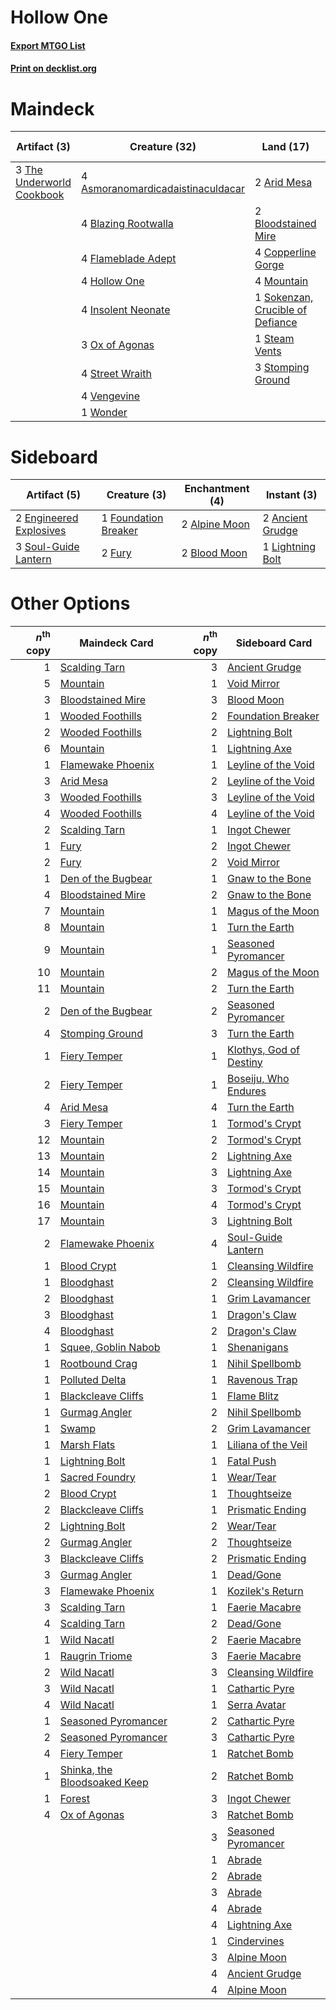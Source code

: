 # Hollow One

#### [Export MTGO List](../collection/Hollow%20One/Hollow%20One.txt)
#### [Print on decklist.org](http://decklist.org/?deckmain=2%09Arid%20Mesa%0A4%09Asmoranomardicadaistinaculdacar%0A4%09Blazing%20Rootwalla%0A2%09Bloodstained%20Mire%0A4%09Burning%20Inquiry%0A4%09Copperline%20Gorge%0A4%09Flameblade%20Adept%0A4%09Goblin%20Lore%0A4%09Hollow%20One%0A4%09Insolent%20Neonate%0A4%09Mountain%0A3%09Ox%20of%20Agonas%0A1%09Sokenzan,%20Crucible%20of%20Defiance%0A1%09Steam%20Vents%0A3%09Stomping%20Ground%0A4%09Street%20Wraith%0A3%09The%20Underworld%20Cookbook%0A4%09Vengevine%0A1%09Wonder&deckside=2%09Alpine%20Moon%0A2%09Ancient%20Grudge%0A2%09Blood%20Moon%0A2%09Engineered%20Explosives%0A1%09Foundation%20Breaker%0A2%09Fury%0A1%09Lightning%20Bolt%0A3%09Soul-Guide%20Lantern)
# Maindeck

|                                            Artifact (3)                                            |                                               Creature (32)                                                |                                                 Land (17)                                                 |                                        Sorcery (8)                                         |
|----------------------------------------------------------------------------------------------------|------------------------------------------------------------------------------------------------------------|-----------------------------------------------------------------------------------------------------------|--------------------------------------------------------------------------------------------|
|3 [The Underworld Cookbook](http://gatherer.wizards.com/Pages/Card/Details.aspx?multiverseid=522316)|4 [Asmoranomardicadaistinaculdacar](http://gatherer.wizards.com/Pages/Card/Details.aspx?multiverseid=522262)|2 [Arid Mesa](http://gatherer.wizards.com/Pages/Card/Details.aspx?multiverseid=405092)                     |4 [Burning Inquiry](http://gatherer.wizards.com/Pages/Card/Details.aspx?multiverseid=191096)|
|                                                                                                    |4 [Blazing Rootwalla](http://gatherer.wizards.com/Pages/Card/Details.aspx?multiverseid=522191)              |2 [Bloodstained Mire](http://gatherer.wizards.com/Pages/Card/Details.aspx?multiverseid=405094)             |4 [Goblin Lore](http://gatherer.wizards.com/Pages/Card/Details.aspx?multiverseid=135221)    |
|                                                                                                    |4 [Flameblade Adept](http://gatherer.wizards.com/Pages/Card/Details.aspx?multiverseid=426833)               |4 [Copperline Gorge](http://gatherer.wizards.com/Pages/Card/Details.aspx?multiverseid=209408)              |                                                                                            |
|                                                                                                    |4 [Hollow One](http://gatherer.wizards.com/Pages/Card/Details.aspx?multiverseid=430852)                     |4 [Mountain](http://gatherer.wizards.com/Pages/Card/Details.aspx?multiverseid=439859)                      |                                                                                            |
|                                                                                                    |4 [Insolent Neonate](http://gatherer.wizards.com/Pages/Card/Details.aspx?multiverseid=409922)               |1 [Sokenzan, Crucible of Defiance](http://gatherer.wizards.com/Pages/Card/Details.aspx?multiverseid=548589)|                                                                                            |
|                                                                                                    |3 [Ox of Agonas](http://gatherer.wizards.com/Pages/Card/Details.aspx?multiverseid=476398)                   |1 [Steam Vents](http://gatherer.wizards.com/Pages/Card/Details.aspx?multiverseid=405109)                   |                                                                                            |
|                                                                                                    |4 [Street Wraith](http://gatherer.wizards.com/Pages/Card/Details.aspx?multiverseid=442097)                  |3 [Stomping Ground](http://gatherer.wizards.com/Pages/Card/Details.aspx?multiverseid=405110)               |                                                                                            |
|                                                                                                    |4 [Vengevine](http://gatherer.wizards.com/Pages/Card/Details.aspx?multiverseid=457124)                      |                                                                                                           |                                                                                            |
|                                                                                                    |1 [Wonder](http://gatherer.wizards.com/Pages/Card/Details.aspx?multiverseid=376591)                         |                                                                                                           |                                                                                            |


# Sideboard

|                                          Artifact (5)                                           |                                         Creature (3)                                          |                                    Enchantment (4)                                     |                                        Instant (3)                                        |
|-------------------------------------------------------------------------------------------------|-----------------------------------------------------------------------------------------------|----------------------------------------------------------------------------------------|-------------------------------------------------------------------------------------------|
|2 [Engineered Explosives](http://gatherer.wizards.com/Pages/Card/Details.aspx?multiverseid=50139)|1 [Foundation Breaker](http://gatherer.wizards.com/Pages/Card/Details.aspx?multiverseid=522236)|2 [Alpine Moon](http://gatherer.wizards.com/Pages/Card/Details.aspx?multiverseid=447264)|2 [Ancient Grudge](http://gatherer.wizards.com/Pages/Card/Details.aspx?multiverseid=235600)|
|3 [Soul-Guide Lantern](http://gatherer.wizards.com/Pages/Card/Details.aspx?multiverseid=476488)  |2 [Fury](http://gatherer.wizards.com/Pages/Card/Details.aspx?multiverseid=522202)              |2 [Blood Moon](http://gatherer.wizards.com/Pages/Card/Details.aspx?multiverseid=45386)  |1 [Lightning Bolt](http://gatherer.wizards.com/Pages/Card/Details.aspx?multiverseid=806)   |


# Other Options

|*n*<sup>th</sup> copy|                                            Maindeck Card                                             |*n*<sup>th</sup> copy|                                          Sideboard Card                                          |
|--------------------:|------------------------------------------------------------------------------------------------------|--------------------:|--------------------------------------------------------------------------------------------------|
|                    1|[Scalding Tarn](http://gatherer.wizards.com/Pages/Card/Details.aspx?multiverseid=405107)              |                    3|[Ancient Grudge](http://gatherer.wizards.com/Pages/Card/Details.aspx?multiverseid=235600)         |
|                    5|[Mountain](http://gatherer.wizards.com/Pages/Card/Details.aspx?multiverseid=439859)                   |                    1|[Void Mirror](http://gatherer.wizards.com/Pages/Card/Details.aspx?multiverseid=522318)            |
|                    3|[Bloodstained Mire](http://gatherer.wizards.com/Pages/Card/Details.aspx?multiverseid=405094)          |                    3|[Blood Moon](http://gatherer.wizards.com/Pages/Card/Details.aspx?multiverseid=45386)              |
|                    1|[Wooded Foothills](http://gatherer.wizards.com/Pages/Card/Details.aspx?multiverseid=405116)           |                    2|[Foundation Breaker](http://gatherer.wizards.com/Pages/Card/Details.aspx?multiverseid=522236)     |
|                    2|[Wooded Foothills](http://gatherer.wizards.com/Pages/Card/Details.aspx?multiverseid=405116)           |                    2|[Lightning Bolt](http://gatherer.wizards.com/Pages/Card/Details.aspx?multiverseid=806)            |
|                    6|[Mountain](http://gatherer.wizards.com/Pages/Card/Details.aspx?multiverseid=439859)                   |                    1|[Lightning Axe](http://gatherer.wizards.com/Pages/Card/Details.aspx?multiverseid=409925)          |
|                    1|[Flamewake Phoenix](http://gatherer.wizards.com/Pages/Card/Details.aspx?multiverseid=391834)          |                    1|[Leyline of the Void](http://gatherer.wizards.com/Pages/Card/Details.aspx?multiverseid=107682)    |
|                    3|[Arid Mesa](http://gatherer.wizards.com/Pages/Card/Details.aspx?multiverseid=405092)                  |                    2|[Leyline of the Void](http://gatherer.wizards.com/Pages/Card/Details.aspx?multiverseid=107682)    |
|                    3|[Wooded Foothills](http://gatherer.wizards.com/Pages/Card/Details.aspx?multiverseid=405116)           |                    3|[Leyline of the Void](http://gatherer.wizards.com/Pages/Card/Details.aspx?multiverseid=107682)    |
|                    4|[Wooded Foothills](http://gatherer.wizards.com/Pages/Card/Details.aspx?multiverseid=405116)           |                    4|[Leyline of the Void](http://gatherer.wizards.com/Pages/Card/Details.aspx?multiverseid=107682)    |
|                    2|[Scalding Tarn](http://gatherer.wizards.com/Pages/Card/Details.aspx?multiverseid=405107)              |                    1|[Ingot Chewer](http://gatherer.wizards.com/Pages/Card/Details.aspx?multiverseid=389558)           |
|                    1|[Fury](http://gatherer.wizards.com/Pages/Card/Details.aspx?multiverseid=522202)                       |                    2|[Ingot Chewer](http://gatherer.wizards.com/Pages/Card/Details.aspx?multiverseid=389558)           |
|                    2|[Fury](http://gatherer.wizards.com/Pages/Card/Details.aspx?multiverseid=522202)                       |                    2|[Void Mirror](http://gatherer.wizards.com/Pages/Card/Details.aspx?multiverseid=522318)            |
|                    1|[Den of the Bugbear](http://gatherer.wizards.com/Pages/Card/Details.aspx?multiverseid=527541)         |                    1|[Gnaw to the Bone](http://gatherer.wizards.com/Pages/Card/Details.aspx?multiverseid=247420)       |
|                    4|[Bloodstained Mire](http://gatherer.wizards.com/Pages/Card/Details.aspx?multiverseid=405094)          |                    2|[Gnaw to the Bone](http://gatherer.wizards.com/Pages/Card/Details.aspx?multiverseid=247420)       |
|                    7|[Mountain](http://gatherer.wizards.com/Pages/Card/Details.aspx?multiverseid=439859)                   |                    1|[Magus of the Moon](http://gatherer.wizards.com/Pages/Card/Details.aspx?multiverseid=136152)      |
|                    8|[Mountain](http://gatherer.wizards.com/Pages/Card/Details.aspx?multiverseid=439859)                   |                    1|[Turn the Earth](http://gatherer.wizards.com/Pages/Card/Details.aspx?multiverseid=534996)         |
|                    9|[Mountain](http://gatherer.wizards.com/Pages/Card/Details.aspx?multiverseid=439859)                   |                    1|[Seasoned Pyromancer](http://gatherer.wizards.com/Pages/Card/Details.aspx?multiverseid=464094)    |
|                   10|[Mountain](http://gatherer.wizards.com/Pages/Card/Details.aspx?multiverseid=439859)                   |                    2|[Magus of the Moon](http://gatherer.wizards.com/Pages/Card/Details.aspx?multiverseid=136152)      |
|                   11|[Mountain](http://gatherer.wizards.com/Pages/Card/Details.aspx?multiverseid=439859)                   |                    2|[Turn the Earth](http://gatherer.wizards.com/Pages/Card/Details.aspx?multiverseid=534996)         |
|                    2|[Den of the Bugbear](http://gatherer.wizards.com/Pages/Card/Details.aspx?multiverseid=527541)         |                    2|[Seasoned Pyromancer](http://gatherer.wizards.com/Pages/Card/Details.aspx?multiverseid=464094)    |
|                    4|[Stomping Ground](http://gatherer.wizards.com/Pages/Card/Details.aspx?multiverseid=405110)            |                    3|[Turn the Earth](http://gatherer.wizards.com/Pages/Card/Details.aspx?multiverseid=534996)         |
|                    1|[Fiery Temper](http://gatherer.wizards.com/Pages/Card/Details.aspx?multiverseid=409908)               |                    1|[Klothys, God of Destiny](http://gatherer.wizards.com/Pages/Card/Details.aspx?multiverseid=476471)|
|                    2|[Fiery Temper](http://gatherer.wizards.com/Pages/Card/Details.aspx?multiverseid=409908)               |                    1|[Boseiju, Who Endures](http://gatherer.wizards.com/Pages/Card/Details.aspx?multiverseid=548579)   |
|                    4|[Arid Mesa](http://gatherer.wizards.com/Pages/Card/Details.aspx?multiverseid=405092)                  |                    4|[Turn the Earth](http://gatherer.wizards.com/Pages/Card/Details.aspx?multiverseid=534996)         |
|                    3|[Fiery Temper](http://gatherer.wizards.com/Pages/Card/Details.aspx?multiverseid=409908)               |                    1|[Tormod's Crypt](http://gatherer.wizards.com/Pages/Card/Details.aspx?multiverseid=389723)         |
|                   12|[Mountain](http://gatherer.wizards.com/Pages/Card/Details.aspx?multiverseid=439859)                   |                    2|[Tormod's Crypt](http://gatherer.wizards.com/Pages/Card/Details.aspx?multiverseid=389723)         |
|                   13|[Mountain](http://gatherer.wizards.com/Pages/Card/Details.aspx?multiverseid=439859)                   |                    2|[Lightning Axe](http://gatherer.wizards.com/Pages/Card/Details.aspx?multiverseid=409925)          |
|                   14|[Mountain](http://gatherer.wizards.com/Pages/Card/Details.aspx?multiverseid=439859)                   |                    3|[Lightning Axe](http://gatherer.wizards.com/Pages/Card/Details.aspx?multiverseid=409925)          |
|                   15|[Mountain](http://gatherer.wizards.com/Pages/Card/Details.aspx?multiverseid=439859)                   |                    3|[Tormod's Crypt](http://gatherer.wizards.com/Pages/Card/Details.aspx?multiverseid=389723)         |
|                   16|[Mountain](http://gatherer.wizards.com/Pages/Card/Details.aspx?multiverseid=439859)                   |                    4|[Tormod's Crypt](http://gatherer.wizards.com/Pages/Card/Details.aspx?multiverseid=389723)         |
|                   17|[Mountain](http://gatherer.wizards.com/Pages/Card/Details.aspx?multiverseid=439859)                   |                    3|[Lightning Bolt](http://gatherer.wizards.com/Pages/Card/Details.aspx?multiverseid=806)            |
|                    2|[Flamewake Phoenix](http://gatherer.wizards.com/Pages/Card/Details.aspx?multiverseid=391834)          |                    4|[Soul-Guide Lantern](http://gatherer.wizards.com/Pages/Card/Details.aspx?multiverseid=476488)     |
|                    1|[Blood Crypt](http://gatherer.wizards.com/Pages/Card/Details.aspx?multiverseid=97102)                 |                    1|[Cleansing Wildfire](http://gatherer.wizards.com/Pages/Card/Details.aspx?multiverseid=491777)     |
|                    1|[Bloodghast](http://gatherer.wizards.com/Pages/Card/Details.aspx?multiverseid=438648)                 |                    2|[Cleansing Wildfire](http://gatherer.wizards.com/Pages/Card/Details.aspx?multiverseid=491777)     |
|                    2|[Bloodghast](http://gatherer.wizards.com/Pages/Card/Details.aspx?multiverseid=438648)                 |                    1|[Grim Lavamancer](http://gatherer.wizards.com/Pages/Card/Details.aspx?multiverseid=430589)        |
|                    3|[Bloodghast](http://gatherer.wizards.com/Pages/Card/Details.aspx?multiverseid=438648)                 |                    1|[Dragon's Claw](http://gatherer.wizards.com/Pages/Card/Details.aspx?multiverseid=129527)          |
|                    4|[Bloodghast](http://gatherer.wizards.com/Pages/Card/Details.aspx?multiverseid=438648)                 |                    2|[Dragon's Claw](http://gatherer.wizards.com/Pages/Card/Details.aspx?multiverseid=129527)          |
|                    1|[Squee, Goblin Nabob](http://gatherer.wizards.com/Pages/Card/Details.aspx?multiverseid=106473)        |                    1|[Shenanigans](http://gatherer.wizards.com/Pages/Card/Details.aspx?multiverseid=464095)            |
|                    1|[Rootbound Crag](http://gatherer.wizards.com/Pages/Card/Details.aspx?multiverseid=420934)             |                    1|[Nihil Spellbomb](http://gatherer.wizards.com/Pages/Card/Details.aspx?multiverseid=442215)        |
|                    1|[Polluted Delta](http://gatherer.wizards.com/Pages/Card/Details.aspx?multiverseid=405104)             |                    1|[Ravenous Trap](http://gatherer.wizards.com/Pages/Card/Details.aspx?multiverseid=197537)          |
|                    1|[Blackcleave Cliffs](http://gatherer.wizards.com/Pages/Card/Details.aspx?multiverseid=209401)         |                    1|[Flame Blitz](http://gatherer.wizards.com/Pages/Card/Details.aspx?multiverseid=522200)            |
|                    1|[Gurmag Angler](http://gatherer.wizards.com/Pages/Card/Details.aspx?multiverseid=391850)              |                    2|[Nihil Spellbomb](http://gatherer.wizards.com/Pages/Card/Details.aspx?multiverseid=442215)        |
|                    1|[Swamp](http://gatherer.wizards.com/Pages/Card/Details.aspx?multiverseid=439858)                      |                    2|[Grim Lavamancer](http://gatherer.wizards.com/Pages/Card/Details.aspx?multiverseid=430589)        |
|                    1|[Marsh Flats](http://gatherer.wizards.com/Pages/Card/Details.aspx?multiverseid=405101)                |                    1|[Liliana of the Veil](http://gatherer.wizards.com/Pages/Card/Details.aspx?multiverseid=235597)    |
|                    1|[Lightning Bolt](http://gatherer.wizards.com/Pages/Card/Details.aspx?multiverseid=806)                |                    1|[Fatal Push](http://gatherer.wizards.com/Pages/Card/Details.aspx?multiverseid=423724)             |
|                    1|[Sacred Foundry](http://gatherer.wizards.com/Pages/Card/Details.aspx?multiverseid=405106)             |                    1|[Wear/Tear](http://gatherer.wizards.com/Pages/Card/Details.aspx?multiverseid=368950)              |
|                    2|[Blood Crypt](http://gatherer.wizards.com/Pages/Card/Details.aspx?multiverseid=97102)                 |                    1|[Thoughtseize](http://gatherer.wizards.com/Pages/Card/Details.aspx?multiverseid=438676)           |
|                    2|[Blackcleave Cliffs](http://gatherer.wizards.com/Pages/Card/Details.aspx?multiverseid=209401)         |                    1|[Prismatic Ending](http://gatherer.wizards.com/Pages/Card/Details.aspx?multiverseid=522101)       |
|                    2|[Lightning Bolt](http://gatherer.wizards.com/Pages/Card/Details.aspx?multiverseid=806)                |                    2|[Wear/Tear](http://gatherer.wizards.com/Pages/Card/Details.aspx?multiverseid=368950)              |
|                    2|[Gurmag Angler](http://gatherer.wizards.com/Pages/Card/Details.aspx?multiverseid=391850)              |                    2|[Thoughtseize](http://gatherer.wizards.com/Pages/Card/Details.aspx?multiverseid=438676)           |
|                    3|[Blackcleave Cliffs](http://gatherer.wizards.com/Pages/Card/Details.aspx?multiverseid=209401)         |                    2|[Prismatic Ending](http://gatherer.wizards.com/Pages/Card/Details.aspx?multiverseid=522101)       |
|                    3|[Gurmag Angler](http://gatherer.wizards.com/Pages/Card/Details.aspx?multiverseid=391850)              |                    1|[Dead/Gone](http://gatherer.wizards.com/Pages/Card/Details.aspx?multiverseid=126419)              |
|                    3|[Flamewake Phoenix](http://gatherer.wizards.com/Pages/Card/Details.aspx?multiverseid=391834)          |                    1|[Kozilek's Return](http://gatherer.wizards.com/Pages/Card/Details.aspx?multiverseid=407608)       |
|                    3|[Scalding Tarn](http://gatherer.wizards.com/Pages/Card/Details.aspx?multiverseid=405107)              |                    1|[Faerie Macabre](http://gatherer.wizards.com/Pages/Card/Details.aspx?multiverseid=201822)         |
|                    4|[Scalding Tarn](http://gatherer.wizards.com/Pages/Card/Details.aspx?multiverseid=405107)              |                    2|[Dead/Gone](http://gatherer.wizards.com/Pages/Card/Details.aspx?multiverseid=126419)              |
|                    1|[Wild Nacatl](http://gatherer.wizards.com/Pages/Card/Details.aspx?multiverseid=174989)                |                    2|[Faerie Macabre](http://gatherer.wizards.com/Pages/Card/Details.aspx?multiverseid=201822)         |
|                    1|[Raugrin Triome](http://gatherer.wizards.com/Pages/Card/Details.aspx?multiverseid=479771)             |                    3|[Faerie Macabre](http://gatherer.wizards.com/Pages/Card/Details.aspx?multiverseid=201822)         |
|                    2|[Wild Nacatl](http://gatherer.wizards.com/Pages/Card/Details.aspx?multiverseid=174989)                |                    3|[Cleansing Wildfire](http://gatherer.wizards.com/Pages/Card/Details.aspx?multiverseid=491777)     |
|                    3|[Wild Nacatl](http://gatherer.wizards.com/Pages/Card/Details.aspx?multiverseid=174989)                |                    1|[Cathartic Pyre](http://gatherer.wizards.com/Pages/Card/Details.aspx?multiverseid=534909)         |
|                    4|[Wild Nacatl](http://gatherer.wizards.com/Pages/Card/Details.aspx?multiverseid=174989)                |                    1|[Serra Avatar](http://gatherer.wizards.com/Pages/Card/Details.aspx?multiverseid=376495)           |
|                    1|[Seasoned Pyromancer](http://gatherer.wizards.com/Pages/Card/Details.aspx?multiverseid=464094)        |                    2|[Cathartic Pyre](http://gatherer.wizards.com/Pages/Card/Details.aspx?multiverseid=534909)         |
|                    2|[Seasoned Pyromancer](http://gatherer.wizards.com/Pages/Card/Details.aspx?multiverseid=464094)        |                    3|[Cathartic Pyre](http://gatherer.wizards.com/Pages/Card/Details.aspx?multiverseid=534909)         |
|                    4|[Fiery Temper](http://gatherer.wizards.com/Pages/Card/Details.aspx?multiverseid=409908)               |                    1|[Ratchet Bomb](http://gatherer.wizards.com/Pages/Card/Details.aspx?multiverseid=370623)           |
|                    1|[Shinka, the Bloodsoaked Keep](http://gatherer.wizards.com/Pages/Card/Details.aspx?multiverseid=79121)|                    2|[Ratchet Bomb](http://gatherer.wizards.com/Pages/Card/Details.aspx?multiverseid=370623)           |
|                    1|[Forest](http://gatherer.wizards.com/Pages/Card/Details.aspx?multiverseid=439860)                     |                    3|[Ingot Chewer](http://gatherer.wizards.com/Pages/Card/Details.aspx?multiverseid=389558)           |
|                    4|[Ox of Agonas](http://gatherer.wizards.com/Pages/Card/Details.aspx?multiverseid=476398)               |                    3|[Ratchet Bomb](http://gatherer.wizards.com/Pages/Card/Details.aspx?multiverseid=370623)           |
|                     |                                                                                                      |                    3|[Seasoned Pyromancer](http://gatherer.wizards.com/Pages/Card/Details.aspx?multiverseid=464094)    |
|                     |                                                                                                      |                    1|[Abrade](http://gatherer.wizards.com/Pages/Card/Details.aspx?multiverseid=430772)                 |
|                     |                                                                                                      |                    2|[Abrade](http://gatherer.wizards.com/Pages/Card/Details.aspx?multiverseid=430772)                 |
|                     |                                                                                                      |                    3|[Abrade](http://gatherer.wizards.com/Pages/Card/Details.aspx?multiverseid=430772)                 |
|                     |                                                                                                      |                    4|[Abrade](http://gatherer.wizards.com/Pages/Card/Details.aspx?multiverseid=430772)                 |
|                     |                                                                                                      |                    4|[Lightning Axe](http://gatherer.wizards.com/Pages/Card/Details.aspx?multiverseid=409925)          |
|                     |                                                                                                      |                    1|[Cindervines](http://gatherer.wizards.com/Pages/Card/Details.aspx?multiverseid=457305)            |
|                     |                                                                                                      |                    3|[Alpine Moon](http://gatherer.wizards.com/Pages/Card/Details.aspx?multiverseid=447264)            |
|                     |                                                                                                      |                    4|[Ancient Grudge](http://gatherer.wizards.com/Pages/Card/Details.aspx?multiverseid=235600)         |
|                     |                                                                                                      |                    4|[Alpine Moon](http://gatherer.wizards.com/Pages/Card/Details.aspx?multiverseid=447264)            |

